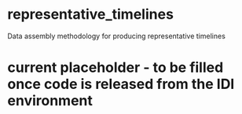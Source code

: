 # representative_timelines
Data assembly methodology for producing representative timelines

# current placeholder - to be filled once code is released from the IDI environment
